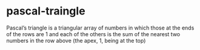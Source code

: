 # pascal-traingle
Pascal’s triangle is a triangular array of numbers in which those at the ends of the rows are 1 and each of the others is the sum of the nearest two numbers in the row above (the apex, 1, being at the top)

